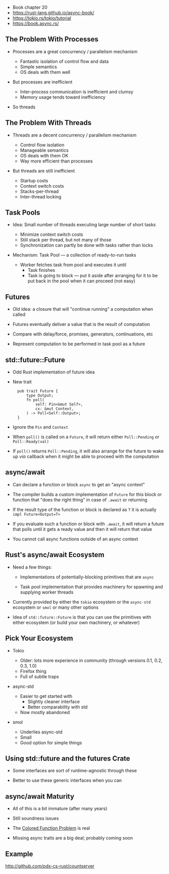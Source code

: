 * Book chapter 20
* <https://rust-lang.github.io/async-book/>
* <https://tokio.rs/tokio/tutorial>
* <https://book.async.rs/>

## The Problem With Processes

* Processes are a great concurrency / parallelism mechanism

    * Fantastic isolation of control flow and data
    * Simple semantics
    * OS deals with them well

* But processes are inefficient

    * Inter-process communication is inefficient and clumsy
    * Memory usage tends toward inefficiency

* So threads

## The Problem With Threads

* Threads are a decent concurrency / parallelism mechanism

    * Control flow isolation
    * Manageable semantics
    * OS deals with them OK
    * Way more efficient than processes

* But threads are still inefficient

    * Startup costs
    * Context switch costs
    * Stacks-per-thread
    * Inter-thread locking

## Task Pools

* Idea: Small number of threads executing large number of
  short tasks

    * Minimize context switch costs
    * Still stack per thread, but not many of those
    * Synchronization can partly be done with tasks rather than locks

* Mechanism: Task Pool — a collection of ready-to-run tasks

    * Worker fetches task from pool and executes it until
        * Task finishes
        * Task is going to block — put it aside after
          arranging for it to be put back in the pool
          when it can proceed (not easy)

## Futures

* Old idea: a closure that will "continue running" a
  computation when called

* Futures eventually deliver a value that is the result of
  computation

* Compare with delay/force, promises, generators,
  continuations, etc

* Represent computation to be performed in task pool as a
  future

## std::future::Future

* Odd Rust implementation of future idea

* New trait

        pub trait Future {
            type Output;
            fn poll(
                self: Pin<&mut Self>,
                cx: &mut Context,
            ) -> Poll<Self::Output>;
        }

* Ignore the `Pin` and `Context`

* When `poll()` is called on a `Future`, it will
  return either `Poll::Pending` or `Poll::Ready(val)`

* If `poll()` returns `Poll::Pending`, it will also
  arrange for the future to wake up *via* callback
  when it might be able to proceed with the computation

## async/await

* Can declare a function or block `async` to get an "async context"

* The compiler builds a custom implementation of `Future`
  for this block or function that "does the right thing"
  in case of `.await` or returning

* If the result type of the function or block is declared as
  `T` it is actually `impl Future<Output=T>`

* If you evaluate such a function or block with `.await`, it
  will return a future that polls until it gets a ready
  value and then it will return that value

* You cannot call async functions outside of an async
  context

## Rust's async/await Ecosystem

* Need a few things:

    * Implementations of potentially-blocking primitives
      that are `async`

    * Task pool implementation that provides machinery for
      spawning and supplying worker threads

* Currently provided by either the `tokio` ecosystem or the
  `async-std` ecosystem or `smol` or many other options

* Idea of `std::future::Future` is that you can use the
  primitives with either ecosystem (or build your own
  machinery, or whatever)

## Pick Your Ecosystem

* Tokio

    * Older: lots more experience in community (through
      versions 0.1, 0.2, 0.3, 1.0)
    * Firefox thing
    * Full of subtle traps

* async-std

    * Easier to get started with
        * Slightly cleaner interface
        * Better comparability with std
    * Now mostly abandoned

* smol
    * Underlies async-std
    * Small
    * Good option for simple things

## Using std::future and the futures Crate

* Some interfaces are sort of runtime-agnostic through these

* Better to use these generic interfaces when you can

## async/await Maturity

* All of this is a bit immature (after many years)

* Still soundness issues

* The
  [Colored Function Problem](https://journal.stuffwithstuff.com/2015/02/01/what-color-is-your-function/)
  is real

* Missing async traits are a big deal; probably coming soon

## Example

<http://github.com/pdx-cs-rust/countserver>
